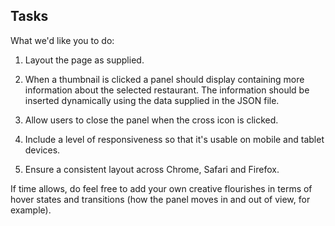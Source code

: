 

## Tasks
What we'd like you to do: 

1. Layout the page as supplied.

2. When a thumbnail is clicked a panel should display containing more 
information about the selected restaurant. The information should be 
inserted dynamically using the data supplied in the JSON file. 

3. Allow users to close the panel when the cross icon is clicked. 

4. Include a level of responsiveness so that it's usable on mobile and tablet devices. 

5. Ensure a consistent layout across Chrome, Safari and Firefox. 

If time allows, do feel free to add your own creative flourishes in terms of hover 
states and transitions (how the panel moves in and out of view, for example).


